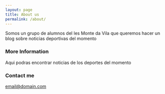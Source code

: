 ```yaml
---
layout: page
title: About us
permalink: /about/
---
```


Somos un grupo de alumnos del Ies Monte da Vila que queremos hacer un blog sobre noticias deportivas del momento

### More Information

Aqui podras encontrar noticias de los deportes del momento 

### Contact me

[email@domain.com](mailto:somostulipanes11@gmail.com)
